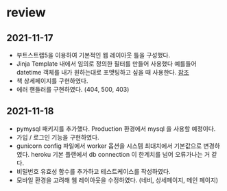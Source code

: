 # review

## 2021-11-17

- 부트스트랩5을 이용하여 기본적인 웹 레이아웃 틀을 구성했다.
- Jinja Template 내에서 임의로 정의한 필터를 만들어 사용했다
  예를들어 datetime 객체를 내가 원하는대로 포맷팅하고 싶을 때 사용한다. [참조](https://jinja.palletsprojects.com/en/3.0.x/api/#custom-filters)
- 책 상세페이지를 구현하였다.
- 에러 핸들러를 구현하였다. (404, 500, 403)

## 2021-11-18

- pymysql 패키지를 추가했다. Production 환경에서 mysql 을 사용할 예정이다.
- 가입 / 로그인 기능을 구현하였다.
- gunicorn config 파일에서 worker 옵션을 시스템 최대치에서 기본값으로 변경하였다.
heroku 기본 플랜에서 db connection 이 한계치를 넘어 오류가나는 거 같다.
- 비밀번호 유효성 함수를 추가하고 테스트케이스를 작성하였다.
- 모바일 환경을 고려해 웹 레이아웃을 수정하였다. (네비, 상세페이지, 메인 페이지)
